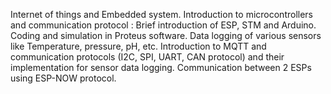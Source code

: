 Internet of things and Embedded 
system. Introduction to 
microcontrollers 
and communication protocol :
Brief introduction of ESP, STM and Arduino. Coding 
and simulation in Proteus software. Data logging of 
various sensors like Temperature, pressure, pH, etc. 
Introduction to MQTT and communication protocols 
(I2C, SPI, UART, CAN protocol) and their 
implementation for sensor data logging. 
Communication between 2 ESPs using ESP-NOW 
protocol.
